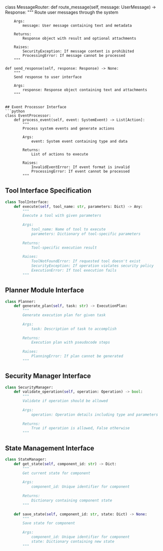 class MessageRouter:
    def route_message(self, message: UserMessage) -> Response:
        """
        Route user messages through the system
        
        Args:
            message: User message containing text and metadata
            
        Returns:
            Response object with result and optional attachments
            
        Raises:
            SecurityException: If message content is prohibited
            ProcessingError: If message cannot be processed
        """
        
    def send_response(self, response: Response) -> None:
        """
        Send response to user interface
        
        Args:
            response: Response object containing text and attachments
        """
```

## Event Processor Interface
```python
class EventProcessor:
    def process_event(self, event: SystemEvent) -> List[Action]:
        """
        Process system events and generate actions
        
        Args:
            event: System event containing type and data
            
        Returns:
            List of actions to execute
            
        Raises:
            InvalidEventError: If event format is invalid
            ProcessingError: If event cannot be processed
        """
```

## Tool Interface Specification
```python
class ToolInterface:
    def execute(self, tool_name: str, parameters: Dict) -> Any:
        """
        Execute a tool with given parameters
        
        Args:
            tool_name: Name of tool to execute
            parameters: Dictionary of tool-specific parameters
            
        Returns:
            Tool-specific execution result
            
        Raises:
            ToolNotFoundError: If requested tool doesn't exist
            SecurityException: If operation violates security policy
            ExecutionError: If tool execution fails
        """
```

## Planner Module Interface
```python
class Planner:
    def generate_plan(self, task: str) -> ExecutionPlan:
        """
        Generate execution plan for given task
        
        Args:
            task: Description of task to accomplish
            
        Returns:
            Execution plan with pseudocode steps
            
        Raises:
            PlanningError: If plan cannot be generated
        """
```

## Security Manager Interface
```python
class SecurityManager:
    def validate_operation(self, operation: Operation) -> bool:
        """
        Validate if operation should be allowed
        
        Args:
            operation: Operation details including type and parameters
            
        Returns:
            True if operation is allowed, False otherwise
        """
```

## State Management Interface
```python
class StateManager:
    def get_state(self, component_id: str) -> Dict:
        """
        Get current state for component
        
        Args:
            component_id: Unique identifier for component
            
        Returns:
            Dictionary containing component state
        """
        
    def save_state(self, component_id: str, state: Dict) -> None:
        """
        Save state for component
        
        Args:
            component_id: Unique identifier for component
            state: Dictionary containing new state
        """